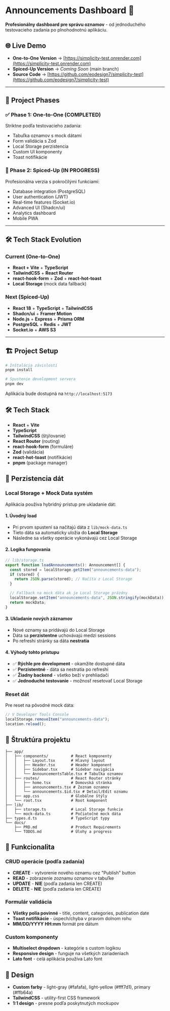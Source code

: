 # Announcements Dashboard 🚀

**Profesionálny dashboard pre správu oznamov** - od jednoduchého testovacieho zadania po plnohodnotnú aplikáciu.

## 🌐 Live Demo

- **One-to-One Version** → [https://simplicity-test.onrender.com](https://simplicity-test.onrender.com)
- **Spiced-Up Version** → *Coming Soon* (main branch)
- **Source Code** → [https://github.com/eodesign7/simplicity-test](https://github.com/eodesign7/simplicity-test)

---

## 🎯 Project Phases

### ✅ **Phase 1: One-to-One (COMPLETED)**
Striktne podľa testovacieho zadania:
- Tabuľka oznamov s mock dátami
- Form validácia s Zod
- Local Storage perzistencia
- Custom UI komponenty
- Toast notifikácie

### 🚀 **Phase 2: Spiced-Up (IN PROGRESS)**
Profesionálna verzia s pokročilými funkciami:
- Database integration (PostgreSQL)
- User authentication (JWT)
- Real-time features (Socket.io)
- Advanced UI (Shadcn/ui)
- Analytics dashboard
- Mobile PWA

---

## 🛠 Tech Stack Evolution

### **Current (One-to-One)**
- **React + Vite** + **TypeScript**
- **TailwindCSS** + **React Router**
- **react-hook-form** + **Zod** + **react-hot-toast**
- **Local Storage** (mock data fallback)

### **Next (Spiced-Up)**
- **React 18** + **TypeScript** + **TailwindCSS**
- **Shadcn/ui** + **Framer Motion**
- **Node.js** + **Express** + **Prisma ORM**
- **PostgreSQL** + **Redis** + **JWT**
- **Socket.io** + **AWS S3**

---

## 🏗 Project Setup

```bash
# Inštalácia závislostí
pnpm install

# Spustenie development servera
pnpm dev
```

Aplikácia bude dostupná na `http://localhost:5173`

## 🛠 Tech Stack

- **React** + **Vite**
- **TypeScript**
- **TailwindCSS** (štýlovanie)
- **React Router** (routing)
- **react-hook-form** (formuláre)
- **Zod** (validácia)
- **react-hot-toast** (notifikácie)
- **pnpm** (package manager)

## 💾 Perzistencia dát

### Local Storage + Mock Data systém

Aplikácia používa hybridný prístup pre ukladanie dát:

#### 1. **Úvodný load**

- Pri prvom spustení sa načítajú dáta z `lib/mock-data.ts`
- Tieto dáta sa automaticky uložia do **Local Storage**
- Následne sa všetky operácie vykonávajú cez Local Storage

#### 2. **Logika fungovania**

```typescript
// lib/storage.ts
export function loadAnnouncements(): Announcement[] {
  const stored = localStorage.getItem("announcements-data");
  if (stored) {
    return JSON.parse(stored); // Načíta z Local Storage
  }

  // Fallback na mock dáta ak je Local Storage prázdny
  localStorage.setItem("announcements-data", JSON.stringify(mockData));
  return mockData;
}
```

#### 3. **Ukladanie nových záznamov**

- Nové oznamy sa pridávajú do Local Storage
- Dáta sa **perzistentne** uchovávajú medzi sessions
- Po refreshi stránky sa dáta **nestratia**

#### 4. **Výhody tohto prístupu**

- ✅ **Rýchle pre development** - okamžite dostupné dáta
- ✅ **Perzistentné** - dáta sa nestratia po refreshi
- ✅ **Žiadny backend** - všetko beží v prehliadači
- ✅ **Jednoduché testovanie** - možnosť resetovať Local Storage

### Reset dát

Pre reset na pôvodné mock dáta:

```javascript
// V Developer Tools Console
localStorage.removeItem("announcements-data");
location.reload();
```

## 📁 Štruktúra projektu

```
├── app/
│   ├── components/          # React komponenty
│   │   ├── Layout.tsx       # Hlavný layout
│   │   ├── Header.tsx       # Header komponent
│   │   ├── Sidebar.tsx      # Sidebar navigácia
│   │   └── AnnouncementsTable.tsx # Tabuľka oznamov
│   ├── routes/              # React Router stránky
│   │   ├── home.tsx         # Domovská stránka
│   │   ├── announcements.tsx # Zoznam oznamov
│   │   └── announcements.$id.tsx # Detail/Edit oznamu
│   ├── app.css              # Globálne štýly
│   └── root.tsx             # Root komponent
├── lib/
│   ├── storage.ts           # Local Storage funkcie
│   └── mock-data.ts         # Počiatočné mock dáta
├── types.d.ts               # TypeScript typy
└── docs/
    ├── PRD.md               # Product Requirements
    └── TODOS.md             # Úlohy a progress
```

## 🎯 Funkcionalita

### CRUD operácie (podľa zadania)

- **CREATE** - vytvorenie nového oznamu cez "Publish" button
- **READ** - zobrazenie zoznamu oznamov v tabuľke
- **UPDATE** - **NIE** (podľa zadania len CREATE)
- **DELETE** - **NIE** (podľa zadania len CREATE)

### Formulár validácia

- **Všetky polia povinné** - title, content, categories, publication date
- **Toast notifikácie** - úspech/chyba v pravom dolnom rohu
- **MM/DD/YYYY HH:mm** formát pre dátum

### Custom komponenty

- **Multiselect dropdown** - kategórie s custom logikou
- **Responsive design** - funguje na všetkých zariadeniach
- **Lato font** - celá aplikácia používa Lato font

## 🎨 Design

- **Custom farby** - light-gray (#fafafa), light-yellow (#fff7d1), primary (#ffb64a)
- **TailwindCSS** - utility-first CSS framework
- **1:1 design** - presne podľa poskytnutých mockupov


